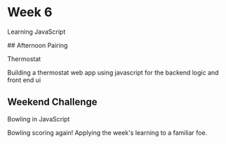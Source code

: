 # Week 6

Learning JavaScript


## Afternoon Pairing

Thermostat

Building a thermostat web app using javascript for the backend logic and front end ui

## Weekend Challenge

Bowling in JavaScript

Bowling scoring again! Applying the week's learning to a familiar foe.
